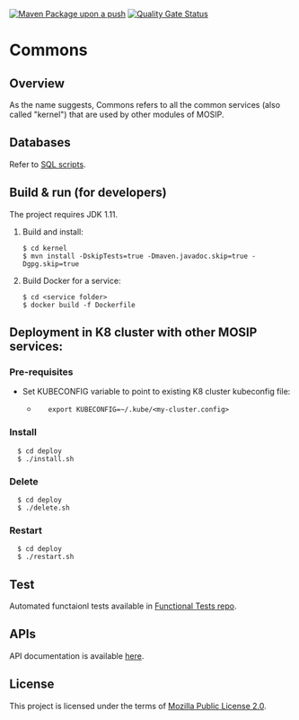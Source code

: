 [![Maven Package upon a push](https://github.com/mosip/commons/actions/workflows/push_trigger.yml/badge.svg?branch=release-1.2.0.1)](https://github.com/mosip/commons/actions/workflows/push_trigger.yml)
[![Quality Gate Status](https://sonarcloud.io/api/project_badges/measure?project=mosip_commons&metric=alert_status)](https://sonarcloud.io/dashboard?branch=release-1.2.0.1&id=mosip_commons)


# Commons

## Overview
As the name suggests, Commons refers to all the common services (also called "kernel") that are used by other modules of MOSIP.

## Databases
Refer to [SQL scripts](db_scripts).

## Build & run (for developers)
The project requires JDK 1.11. 
1. Build and install:
    ```
    $ cd kernel
    $ mvn install -DskipTests=true -Dmaven.javadoc.skip=true -Dgpg.skip=true
    ```
1. Build Docker for a service:
    ```
    $ cd <service folder>
    $ docker build -f Dockerfile
    ```
## Deployment in K8 cluster with other MOSIP services:
### Pre-requisites
* Set KUBECONFIG variable to point to existing K8 cluster kubeconfig file:
   * ```
        export KUBECONFIG=~/.kube/<my-cluster.config>
     ```
### Install
  ```
    $ cd deploy
    $ ./install.sh
   ```
### Delete
  ```
    $ cd deploy
    $ ./delete.sh
   ```
### Restart
  ```
    $ cd deploy
    $ ./restart.sh
   ```

## Test
Automated functaionl tests available in [Functional Tests repo](https://github.com/mosip/mosip-functional-tests).

## APIs
API documentation is available [here](https://mosip.github.io/documentation/).

## License
This project is licensed under the terms of [Mozilla Public License 2.0](LICENSE).


